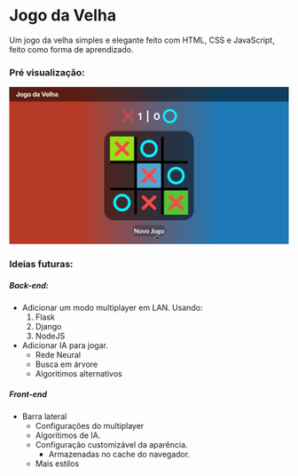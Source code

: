 # Jogo da Velha
Um jogo da velha simples e elegante feito com HTML, CSS e JavaScript, feito como forma de aprendizado.

### Pré visualização:
![Pré Visualização](auxiliares/visual.png)

### Ideias futuras:

##### Back-end:
 - Adicionar um modo multiplayer em LAN.
    Usando:
    1. Flask 
    2. Django
    3. NodeJS
- Adicionar IA para jogar.
    - Rede Neural
    - Busca em árvore
    - Algoritimos alternativos

##### Front-end
- Barra lateral
    - Configurações do multiplayer
    - Algoritimos de IA.
    - Configuração customizável da aparência.
        - Armazenadas no cache do navegador.
    - Mais estilos